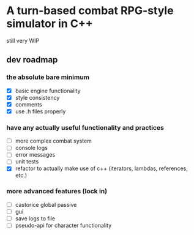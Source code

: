 # A turn-based combat RPG-style simulator in C++
still very WIP

## dev roadmap
### the absolute bare minimum
- [X] basic engine functionality
- [X] style consistency
- [X] comments
- [X] use .h files properly

### have any actually useful functionality and practices
- [ ] more complex combat system
- [ ] console logs
- [ ] error messages
- [ ] unit tests
- [X] refactor to actually make use of c++ (iterators, lambdas, references, etc.)

### more advanced features (lock in)
- [ ] castorice global passive
- [ ] gui
- [ ] save logs to file
- [ ] pseudo-api for character functionality
